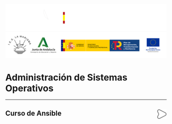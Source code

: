 ![](https://github.com/jcorvid509/.resGen/blob/main/_bannerD.png#gh-dark-mode-only)
![](https://github.com/jcorvid509/.resGen/blob/main/_bannerL.png#gh-light-mode-only)

# Administración de Sistemas Operativos 

---

## Curso de Ansible<a href="/Ansible/readme.md"><img src="https://github.com/jcorvid509/.resGen/blob/main/_arrow.svg" width="30" align="right"></a>
